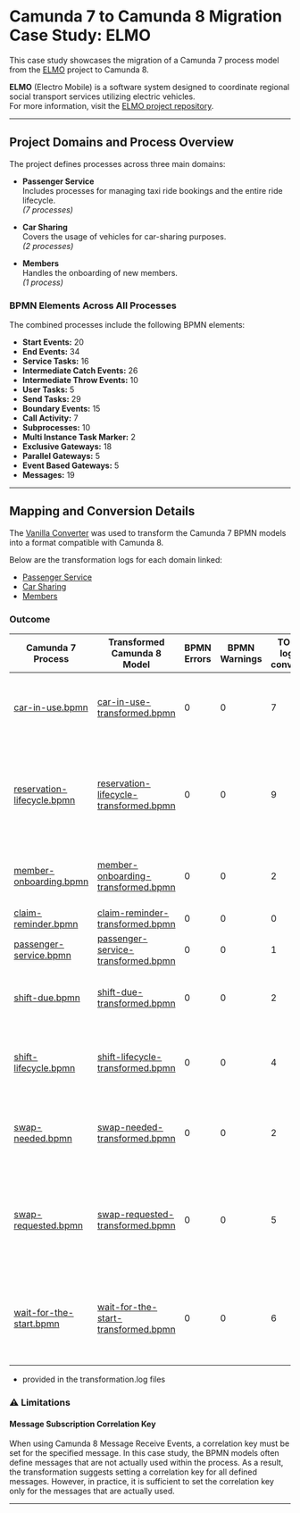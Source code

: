# Camunda 7 to Camunda 8 Migration Case Study: ELMO

This case study showcases the migration of a Camunda 7 process model from the [ELMO](https://github.com/stephanpelikan/elmo) project to Camunda 8.

**ELMO** (Electro Mobile) is a software system designed to coordinate regional social transport services utilizing electric vehicles.  
For more information, visit the [ELMO project repository](https://github.com/stephanpelikan/elmo).

---
## Project Domains and Process Overview

The project defines processes across three main domains:

- **Passenger Service**  
  Includes processes for managing taxi ride bookings and the entire ride lifecycle.  
  *(7 processes)*

- **Car Sharing**  
  Covers the usage of vehicles for car-sharing purposes.  
  *(2 processes)*

- **Members**  
  Handles the onboarding of new members.  
  *(1 process)*

### BPMN Elements Across All Processes

The combined processes include the following BPMN elements:

- **Start Events:** 20
- **End Events:** 34
- **Service Tasks:** 16
- **Intermediate Catch Events:** 26
- **Intermediate Throw Events:** 10
- **User Tasks:** 5
- **Send Tasks:** 29
- **Boundary Events:** 15
- **Call Activity:** 7
- **Subprocesses:** 10
- **Multi Instance Task Marker:** 2
- **Exclusive Gateways:** 18
- **Parallel Gateways:** 5
- **Event Based Gateways:** 5
- **Messages:** 19

---

## Mapping and Conversion Details

The [Vanilla Converter](https://github.com/dsunaric/vanilla-converter) was used to transform the Camunda 7 BPMN models into a format compatible with Camunda 8.

Below are the transformation logs for each domain linked:
- [Passenger Service](/src/main/resources/examples/elmo/processes/passenger-service/transformation.log)
- [Car Sharing](/src/main/resources/examples/elmo/processes/car-sharing/transformation.log)
- [Members](/src/main/resources/examples/elmo/processes/members/transformation.log)

### Outcome

| Camunda 7 Process                                                                                                | Transformed Camunda 8 Model                                                                                                              | BPMN Errors | BPMN Warnings | TODOs in log after conversion* | Optional TODOs in log* | Actual needed Manual TODOs after conversion                                                                                                           |
|------------------------------------------------------------------------------------------------------------------|------------------------------------------------------------------------------------------------------------------------------------------|-------------|---------------|--------------------------------|------------------------|-------------------------------------------------------------------------------------------------------------------------------------------------------|
| [car-in-use.bpmn](/src/main/resources/examples/elmo/processes/car-sharing/car-in-use.bpmn)                       | [car-in-use-transformed.bpmn](/src/main/resources/examples/elmo/processes/car-sharing/car-in-use-transformed.bpmn)                       | 0           | 0             | 7                              | 11                     | 2 TODOs: <br>- Add Correlation Key for Messages with ids *Message_3utn1jd*; *Message_31cihhe*                                                             |
| [reservation-lifecycle.bpmn](/src/main/resources/examples/elmo/processes/car-sharing/reservation-lifecycle.bpmn) | [reservation-lifecycle-transformed.bpmn](/src/main/resources/examples/elmo/processes/car-sharing/reservation-lifecycle-transformed.bpmn) | 0           | 0             | 9                              | 16                     | 5 TODOs: <br>- Add Correlation Key for Messages with ids: *Message_2upsvno*; *Message_0l87vd6*; *Message_0edrp1a*; *Message_31cihhe*; *Message_3utn1jd*         |
| [member-onboarding.bpmn](/src/main/resources/examples/elmo/processes/members/member-onboarding.bpmn)             | [member-onboarding-transformed.bpmn](/src/main/resources/examples/elmo/processes/members/member-onboarding-transformed.bpmn)             | 0           | 0             | 2                              | 14                     | 3 TODOs: <br>- Add Correlation Key for Message with id: *Message_0pngawu*                                              |
| [claim-reminder.bpmn](/src/main/resources/examples/elmo/processes/passanger-service/claim-reminder.bpmn)         | [claim-reminder-transformed.bpmn](/src/main/resources/examples/elmo/processes/passanger-service/claim-reminder-transformed.bpmn)         | 0           | 0             | 0                              | 2                      | no TODOs                                                                                                                                              |
| [passenger-service.bpmn](/src/main/resources/examples/elmo/processes/passanger-service/passenger-service.bpmn)   | [passenger-service-transformed.bpmn](/src/main/resources/examples/elmo/processes/passanger-service/passenger-service-transformed.bpmn)      | 0           | 0             | 1                              | 5                      | no TODOs                                                                                                                                              |
| [shift-due.bpmn](/src/main/resources/examples/elmo/processes/passanger-service/shift-due.bpmn)                   | [shift-due-transformed.bpmn](/src/main/resources/examples/elmo/processes/passanger-service/shift-due-transformed.bpmn)              | 0           | 0             | 2                              | 3                      | 1 TODO: <br>- Add Correlation Key for Message Event with id *Message_1p05uj9*                                                                         |
| [shift-lifecycle.bpmn](/src/main/resources/examples/elmo/processes/passanger-service/shift-lifecycle.bpmn)       | [shift-lifecycle-transformed.bpmn](/src/main/resources/examples/elmo/processes/passanger-service/shift-lifecycle-transformed.bpmn)        | 0           | 0             | 4                              | 4                      | 2 TODOs : <br>- Add Correlation Key for Messages with ids: *Message_0ljdvdq*; *Message_3vbm2e7*                                                       |
| [swap-needed.bpmn](/src/main/resources/examples/elmo/processes/passanger-service/swap-needed.bpmn)               | [swap-needed-transformed.bpmn](/src/main/resources/examples/elmo/processes/passanger-service/swap-needed-transformed.bpmn)            | 0           | 0             | 2                              | 15                     | 2 TODOs: <br>- Add Correlation Key for Messages with ids: *Message_3krmm48*; *Message_0c7s35t*;                                                       |
| [swap-requested.bpmn](/src/main/resources/examples/elmo/processes/passanger-service/swap-requested.bpmn)         | [swap-requested-transformed.bpmn](/src/main/resources/examples/elmo/processes/passanger-service/swap-requested-transformed.bpmn)         | 0           | 0             | 5                              | 12                     | 5 TODOs: <br>- Add Correlation Key for Messages with ids: *Message_2on357h*; *Message_2gg8vbt*; *Message_2u3ucgo*; *Message_3psc8n5*; *Message_0839j2v* |
| [wait-for-the-start.bpmn](/src/main/resources/examples/elmo/processes/passanger-service/wait-for-the-start.bpmn) | [wait-for-the-start-transformed.bpmn](/src/main/resources/examples/elmo/processes/passanger-service/wait-for-the-start-transformed.bpmn)     | 0           | 0             | 6                              | 13                     | 4 TODOs: <br>- Add Correlation Key for Messages with ids: *Message_3t1psi9*; *Message_15lr0tu*; *Message_395da9l*; *Message_0h8i2td*                  |

* provided in the transformation.log files

### ⚠️ Limitations

#### Message Subscription Correlation Key
When using Camunda 8 Message Receive Events, a correlation key must be set for the specified message. 
In this case study, the BPMN models often define messages that are not actually used within the process.
As a result, the transformation suggests setting a correlation key for all defined messages.
However, in practice, it is sufficient to set the correlation key only for the messages that are actually used.

---


